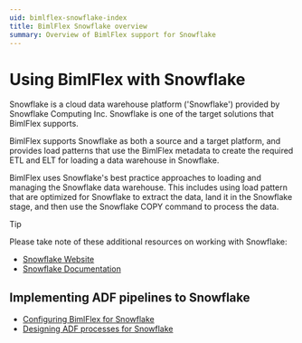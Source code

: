 ```yaml
---
uid: bimlflex-snowflake-index
title: BimlFlex Snowflake overview
summary: Overview of BimlFlex support for Snowflake
---
```

# Using BimlFlex with Snowflake

Snowflake is a cloud data warehouse platform ('Snowflake') provided by Snowflake Computing Inc. Snowflake is one of the target solutions that BimlFlex supports.

BimlFlex supports Snowflake as both a source and a target platform, and provides load patterns that use the BimlFlex metadata to create the required ETL and ELT for loading a data warehouse in Snowflake.

BimlFlex uses Snowflake's best practice approaches to loading and managing the Snowflake data warehouse. This includes using load pattern that are optimized for Snowflake to extract the data, land it in the Snowflake stage, and then use the Snowflake COPY command to process the data.

> [!TIP]
> Please take note of these additional resources on working with Snowflake:
>
> * [Snowflake Website](https://www.snowflake.com/)  
> * [Snowflake Documentation](https://docs.snowflake.com/)

## Implementing ADF pipelines to Snowflake

* [Configuring BimlFlex for Snowflake](xref:bimlflex-snowflake-configuration-overview)
* [Designing ADF processes for Snowflake](xref:bimlflex-snowflake-implementation-adf)
